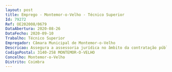 ```yaml
--- 
layout: post
title: Emprego - Montemor-o-Velho - Técnico Superior
Id: 79272
Ref: OE202008/0679
DataAbertura: 2020-08-26
DataFecho: 2020-09-10
Trabalho: Técnico Superior
Empregador: Câmara Municipal de Montemor-o-Velho
Descricao: Assegura a assessoria jurídica no âmbito da contratação pública  Assegura centralmente o relacionamento e colaboração, nomeadamente com a Procuradoria  Geral da República, Ministério Público e Provedoria de Justiça  Informa, juridicamente, sobre quaisquer questões ou processos administrativos que lhe sejam submetidos superiormente  Assegura a instrução dos processos extrajudiciais de responsabilidade civil extracontratual   Assegura a instrução dos processos disciplinares, de inquérito e de averiguações aos trabalhadores ou serviços do município  Elabora estudos, pareceres e informações de natureza jurídica nomeadamente nas diferentes áreas funcionais dos serviços do Município  Procede à instrução de requerimentos para obtenção das declarações de utilidade pública de bens e direitos a expropriar, acompanha os respetivos processos de expropriação ou de requisição ou constituição de qualquer encargo, ónus ou restrição que sejam consentidos por lei para o desempenho regular das atribuições do Município  Procede à instrução e acompanhamento de processos que se refiram à defesa dos bens do domínio público a cargo do Município  Procede à instrução e tramitação do processo conducente à tomada de medidas de tutela da reposição da legalidade urbanística  Exerce as funções inerentes à área pré – contenciosa  Zela pela legalidade da atuação do Município, designadamente apoiando juridicamente as relações deste com outras entidades  Elabora ou participa na elaboração de regulamentos, normas e demais disposições da competência do Município, bem como procede à respetiva atualização e revisão  Acompanha o desenvolvimento dos processos judiciais, cujo patrocínio seja assegurado por mandatário exterior à autarquia  Garante a formalização dos contratos, protocolos, acordos e outros documentos, mesmo os realizados de forma desconcentrada nos serviços  Assegura a tramitação dos processos de contraordenação e execução fiscal  Assegura, em articulação com os advogados, a defesa dos titulares dos órgãos ou dos trabalhadores quando sejam demandados em juízo  Promove a defesa contenciosa dos interesses do município, obtendo, em tempo útil, todos os elementos necessários e existentes nos serviços  Assegura o apoio técnico jurídico às várias unidades orgânicas  Apoia na organização e envio dos processos de contratos sujeitos a fiscalização prévia do Tribunal de Contas para efeito de visto  Efetua as comunicações e publicações previstas em lei relativas à sua área de atuação.
CodigoPostal: 3140-258 MONTEMOR-O-VELHO
Concelho: Montemor-o-Velho
Distrito: Coimbra
--- 
```

